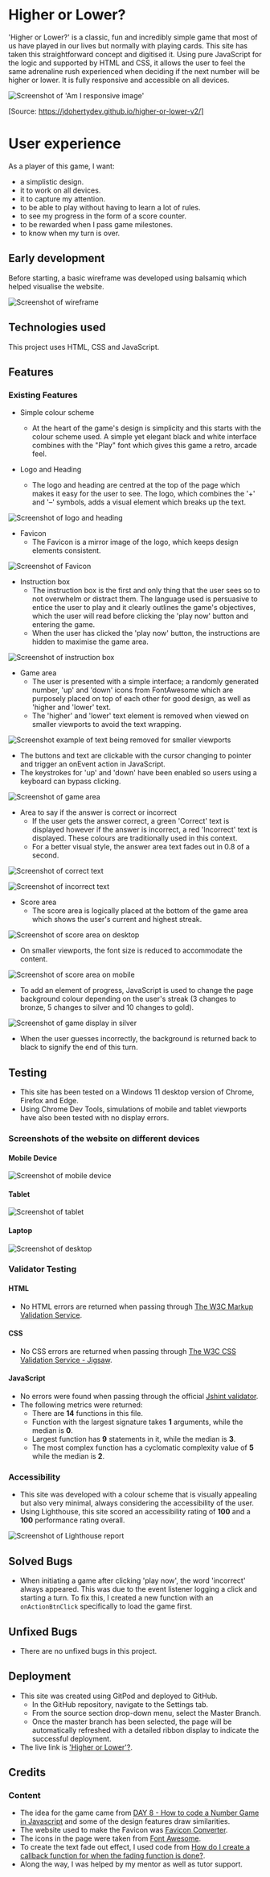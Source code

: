 # Higher or Lower?
'Higher or Lower?' is a classic, fun and incredibly simple game that most of us have played in our lives but normally with playing cards. This site has taken this straightforward concept and digitised it. Using pure JavaScript for the logic and supported by HTML and CSS, it allows the user to feel the same adrenaline rush experienced when deciding if the next number will be higher or lower. It is fully responsive and accessible on all devices. 

![Screenshot of 'Am I responsive image'](readme-images/am-i-responsive-screensplash.png)

[Source: https://jdohertydev.github.io/higher-or-lower-v2/]

# User experience
As a player of this game, I want:

* a simplistic design.
* it to work on all devices.
* it to capture my attention. 
* to be able to play without having to learn a lot of rules.
* to see my progress in the form of a score counter.
* to be rewarded when I pass game milestones.
* to know when my turn is over.


## Early development
Before starting, a basic wireframe was developed using balsamiq which helped visualise the website.

![Screenshot of wireframe](readme-images/wireframe-image.png)

## Technologies used
This project uses HTML, CSS and JavaScript.

## Features

### Existing Features
* Simple colour scheme
    * At the heart of the game's design is simplicity and this starts with the colour scheme used. A simple yet elegant black and white interface combines with the "Play" font which gives this game a retro, arcade feel. 

* Logo and Heading
    * The logo and heading are centred at the top of the page which makes it easy for the user to see. The logo, which combines the '+' and '–' symbols, adds a visual element which breaks up the text. 

![Screenshot of logo and heading](readme-images/logo.png)

* Favicon
    * The Favicon is a mirror image of the logo, which keeps design elements consistent.

![Screenshot of Favicon](readme-images/favicon.png)

* Instruction box
    * The instruction box is the first and only thing that the user sees so to not overwhelm or distract them. The language used is persuasive to entice the user to play and it clearly outlines the game's objectives, which the user will read before clicking the 'play now' button and entering the game.
    * When the user has clicked the 'play now' button, the instructions are hidden to maximise the game area.

![Screenshot of instruction box](readme-images/instruction-box.png)

* Game area
    * The user is presented with a simple interface; a randomly generated number, 'up' and 'down' icons from FontAwesome which are purposely placed on top of each other for good design, as well as 'higher and 'lower' text. 
    * The 'higher' and 'lower' text element is removed when viewed on smaller viewports to avoid the text wrapping.

![Screenshot example of text being removed for smaller viewports](readme-images/mobile-with-icons-only.png)

* The buttons and text are clickable with the cursor changing to pointer and trigger an onEvent action in JavaScript. 
* The keystrokes for 'up' and 'down' have been enabled so users using a keyboard can bypass clicking.

![Screenshot of game area](readme-images/game-area.png)

* Area to say if the answer is correct or incorrect
     * If the user gets the answer correct, a green 'Correct' text is displayed however if the answer is incorrect, a red 'Incorrect' text is displayed. These colours are traditionally used in this context.
     * For a better visual style, the answer area text fades out in 0.8 of a second.

![Screenshot of correct text](readme-images/correct.png)

![Screenshot of incorrect text](readme-images/incorrect.png)

* Score area
    * The score area is logically placed at the bottom of the game area which shows the user's current and highest streak.

![Screenshot of score area on desktop](readme-images/score-area.png)

* On smaller viewports, the font size is reduced to accommodate the content.

![Screenshot of score area on mobile](readme-images/score-area-on-mobile.png)
  
* To add an element of progress, JavaScript is used to change the page background colour depending on the user's streak (3 changes to bronze, 5 changes to silver and 10 changes to gold).


![Screenshot of game display in silver](readme-images/silver-screenshot.png)

* When the user guesses incorrectly, the background is returned back to black to signify the end of this turn. 
    
## Testing
* This site has been tested on a Windows 11 desktop version of Chrome, Firefox and Edge.
* Using Chrome Dev Tools, simulations of mobile and tablet viewports have also been tested with no display errors.

### Screenshots of the website on different devices

#### Mobile Device

![Screenshot of mobile device](readme-images/mobile-viewport.png)

#### Tablet

![Screenshot of tablet](readme-images/ipad-screenshot.png)

#### Laptop

![Screenshot of desktop](readme-images/desktop-screenshot.png)

### Validator Testing

#### HTML
* No HTML errors are returned when passing through [The W3C Markup Validation Service](https://validator.w3.org/nu/?doc=https%3A%2F%2Fjdohertydev.github.io%2Fhigher-or-lower-v2%2F).

#### CSS
* No CSS errors are returned when passing through [The W3C CSS Validation Service - Jigsaw](https://jigsaw.w3.org/css-validator/validator?uri=https%3A%2F%2Fjdohertydev.github.io%2Fhigher-or-lower-v2%2Fassets%2Fcss%2Fstyle.css&profile=css3svg&usermedium=all&warning=1&vextwarning=&lang=en).

#### JavaScript
* No errors were found when passing through the official [Jshint validator](https://jshint.com/).
* The following metrics were returned:
    * There are **14** functions in this file.
    * Function with the largest signature takes **1** arguments, while the median is **0**.
    * Largest function has **9** statements in it, while the median is **3**.
    * The most complex function has a cyclomatic complexity value of **5** while the median is **2**.

### Accessibility
* This site was developed with a colour scheme that is visually appealing but also very minimal, always considering the accessibility of the user.
* Using Lighthouse, this site scored an accessibility rating of **100** and a **100** performance rating overall.

![Screenshot of Lighthouse report](readme-images/lighthouse-screenshot.png)

## Solved Bugs

* When initiating a game after clicking 'play now', the word 'incorrect' always appeared. This was due to the event listener logging a click and starting a turn. To fix this, I created a new function with an `onActionBtnClick` specifically to load the game first.

## Unfixed Bugs
* There are no unfixed bugs in this project.

## Deployment
* This site was created using GitPod and deployed to GitHub.
    * In the GitHub repository, navigate to the Settings tab.
    * From the source section drop-down menu, select the Master Branch.
    * Once the master branch has been selected, the page will be automatically refreshed with a detailed ribbon display to indicate the successful deployment.
* The live link is ['Higher or Lower'?](https://jdohertydev.github.io/higher-or-lower-v2/).

## Credits

### Content

* The idea for the game came from [DAY 8 - How to code a Number Game in Javascript](https://www.youtube.com/watch?v=kMmtRm4P_EE&t=1205s) and some of the design features draw similarities.
* The website used to make the Favicon was [Favicon Converter](https://favicon.io/favicon-converter/).
* The icons in the page were taken from [Font Awesome](https://fontawesome.com/).
* To create the text fade out effect, I used code from [How do I create a callback function for when the fading function is done?](https://stackoverflow.com/questions/67625352/how-do-i-create-a-callback-function-for-when-the-fading-function-is-done).
* Along the way, I was helped by my mentor as well as tutor support.